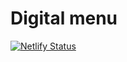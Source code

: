 # Digital menu

[![Netlify Status](https://api.netlify.com/api/v1/badges/8dafb065-2929-4f07-8128-2d8024147d87/deploy-status)](https://app.netlify.com/sites/escastell-menu/deploys)
